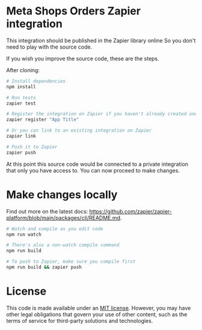 # Meta Shops Orders Zapier integration

This integration should be published in the Zapier library online
So you don't need to play with the source code.

If you wish you improve the source code, these are the steps.

After cloning:

```bash
# Install dependencies
npm install

# Run tests
zapier test

# Register the integration on Zapier if you haven't already created one
zapier register "App Title"

# Or you can link to an existing integration on Zapier
zapier link

# Push it to Zapier
zapier push
```

At this point this source code would be connected to a private integration that only you have access to. You can now proceed to make changes.

# Make changes locally

Find out more on the latest docs: https://github.com/zapier/zapier-platform/blob/main/packages/cli/README.md.

```bash
# Watch and compile as you edit code
npm run watch

# There's also a non-watch compile command
npm run build

# To push to Zapier, make sure you compile first
npm run build && zapier push
```

# License

This code is made available under an [MIT license](./LICENSE). However, you may have other legal obligations that govern your use of other content, such as the terms of service for third-party solutions and technologies.
